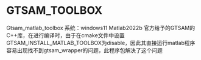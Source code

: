 # GTSAM_TOOLBOX
Gtsam_matlab_toolbox
系统：windows11 Matlab2022b
官方给予的GTSAM的C++库，在进行编译时，由于在cmake文件中设置GTSAM_INSTALL_MATLAB_TOOLBOX为disable，因此其直接运行matlab程序容易出现找不到gtsam_wrapper的问题，此程序包解决了这个问题
